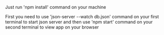 Just run 'npm install' command on your machine

First you need to use 'json-server --watch db.json' command on your first terminal to start json server
and then use 'npm start' command on your second terminal to view app on your browser 
